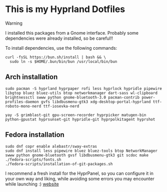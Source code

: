 # This is my Hyprland Dotfiles

> [!WARNING]
> I installed this packages from a Gnome interface. Probably some dependencies were already installed, so be careful!!

To install dependencies, use the following commands:

```
curl -fsSL https://bun.sh/install | bash && \
  sudo ln -s $HOME/.bun/bin/bun /usr/local/bin/bun
```

## Arch installation

```
sudo pacman -S hyprland hyprpaper rofi less hyprlock hypridle pipewire libgtop bluez bluez-utils btop networkmanager dart-sass wl-clipboard brightnessctl swww python gnome-bluetooth-3.0 pacman-contrib power-profiles-daemon gvfs libdbusmenu-gtk3 xdg-desktop-portal-hyprland ttf-roboto-mono-nerd ttf-iosevka-nerd
```

```
yay -S grimblast-git gpu-screen-recorder hyprpicker matugen-bin python-gpustat hyprsunset-git hypridle-git hyprpolkitagent hyprshot
```

## Fedora installation

```
sudo dnf copr enable alebastr/sway-extras
sudo dnf install less pipewire bluez bluez-tools btop NetworkManager swww python gnome-bluetooth gvsf libdbusmenu-gtk3 git scdoc make
./fedora-scripts/fonts.sh
./fedora-scripts/installation-of-git-packages.sh
```

I recommend a fresh install for the HyprPanel, so you can configure it in your own way and liking, while avoiding some errors you may encounter while launching :) [website](https://hyprpanel.com/getting_started/installation.html)
